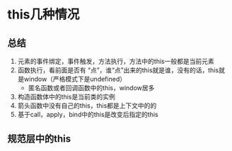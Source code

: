 # this几种情况

## 总结

1. 元素的事件绑定，事件触发，方法执行，方法中的this一般都是当前元素
2. 函数执行，看前面是否有 “点”，谁“点”出来的this就是谁，没有的话，this就是window（严格模式下是undefined）
   + 匿名函数或者回调函数中的this，window居多
3. 构造函数体中的this是当前类的实例
4. 箭头函数中没有自己的this，this都是上下文中的的
5. 基于call，apply，bind中的this是改变后指定的this

##  规范层中的this

